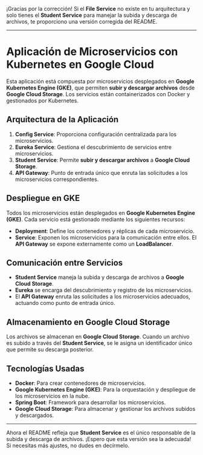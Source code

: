 ¡Gracias por la corrección! Si el **File Service** no existe en tu arquitectura y solo tienes el **Student Service** para manejar la subida y descarga de archivos, te proporciono una versión corregida del README.

---

# Aplicación de Microservicios con Kubernetes en Google Cloud

Esta aplicación está compuesta por microservicios desplegados en **Google Kubernetes Engine (GKE)**, que permiten **subir y descargar archivos** desde **Google Cloud Storage**. Los servicios están containerizados con Docker y gestionados por Kubernetes.

## Arquitectura de la Aplicación

1. **Config Service**: Proporciona configuración centralizada para los microservicios.
2. **Eureka Service**: Gestiona el descubrimiento de servicios entre microservicios.
3. **Student Service**: Permite **subir y descargar archivos** a **Google Cloud Storage**.
4. **API Gateway**: Punto de entrada único que enruta las solicitudes a los microservicios correspondientes.

## Despliegue en GKE

Todos los microservicios están desplegados en **Google Kubernetes Engine (GKE)**. Cada servicio está gestionado mediante los siguientes recursos:

- **Deployment**: Define los contenedores y réplicas de cada microservicio.
- **Service**: Exponen los microservicios para la comunicación entre ellos. El **API Gateway** se expone externamente como un **LoadBalancer**.

## Comunicación entre Servicios

- **Student Service** maneja la subida y descarga de archivos a **Google Cloud Storage**.
- **Eureka** se encarga del descubrimiento y registro de los microservicios.
- El **API Gateway** enruta las solicitudes a los microservicios adecuados, actuando como punto de entrada único.

## Almacenamiento en Google Cloud Storage

Los archivos se almacenan en **Google Cloud Storage**. Cuando un archivo es subido a través del **Student Service**, se le asigna un identificador único que permite su descarga posterior.

## Tecnologías Usadas

- **Docker**: Para crear contenedores de microservicios.
- **Google Kubernetes Engine (GKE)**: Para la orquestación y despliegue de los microservicios en la nube.
- **Spring Boot**: Framework para desarrollar los microservicios.
- **Google Cloud Storage**: Para almacenar y gestionar los archivos subidos y descargados.

---

Ahora el README refleja que **Student Service** es el único responsable de la subida y descarga de archivos. ¡Espero que esta versión sea la adecuada! Si necesitas más ajustes, no dudes en decírmelo.

